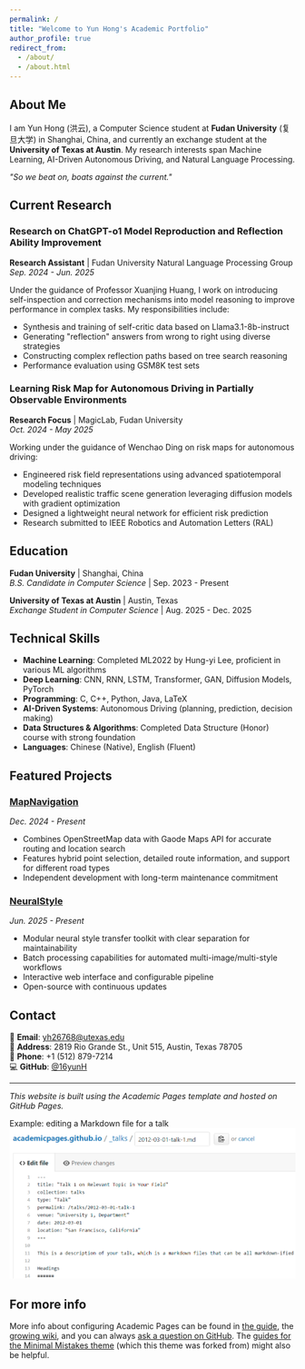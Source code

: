 ```yaml
---
permalink: /
title: "Welcome to Yun Hong's Academic Portfolio"
author_profile: true
redirect_from: 
  - /about/
  - /about.html
---
```


## About Me

I am Yun Hong (洪云), a Computer Science student at **Fudan University** (复旦大学) in Shanghai, China, and currently an exchange student at the **University of Texas at Austin**. My research interests span Machine Learning, AI-Driven Autonomous Driving, and Natural Language Processing.

*"So we beat on, boats against the current."*

## Current Research

### Research on ChatGPT-o1 Model Reproduction and Reflection Ability Improvement
**Research Assistant** | Fudan University Natural Language Processing Group  
*Sep. 2024 - Jun. 2025*

Under the guidance of Professor Xuanjing Huang, I work on introducing self-inspection and correction mechanisms into model reasoning to improve performance in complex tasks. My responsibilities include:
- Synthesis and training of self-critic data based on Llama3.1-8b-instruct
- Generating "reflection" answers from wrong to right using diverse strategies
- Constructing complex reflection paths based on tree search reasoning
- Performance evaluation using GSM8K test sets

### Learning Risk Map for Autonomous Driving in Partially Observable Environments
**Research Focus** | MagicLab, Fudan University  
*Oct. 2024 - May 2025*

Working under the guidance of Wenchao Ding on risk maps for autonomous driving:
- Engineered risk field representations using advanced spatiotemporal modeling techniques
- Developed realistic traffic scene generation leveraging diffusion models with gradient optimization  
- Designed a lightweight neural network for efficient risk prediction
- Research submitted to IEEE Robotics and Automation Letters (RAL)

## Education

**Fudan University** | Shanghai, China  
*B.S. Candidate in Computer Science* | Sep. 2023 - Present

**University of Texas at Austin** | Austin, Texas  
*Exchange Student in Computer Science* | Aug. 2025 - Dec. 2025

## Technical Skills

- **Machine Learning**: Completed ML2022 by Hung-yi Lee, proficient in various ML algorithms
- **Deep Learning**: CNN, RNN, LSTM, Transformer, GAN, Diffusion Models, PyTorch
- **Programming**: C, C++, Python, Java, LaTeX
- **AI-Driven Systems**: Autonomous Driving (planning, prediction, decision making)
- **Data Structures & Algorithms**: Completed Data Structure (Honor) course with strong foundation
- **Languages**: Chinese (Native), English (Fluent)

## Featured Projects

### [MapNavigation](https://github.com/16yunH/MapNavigation)
*Dec. 2024 - Present*
- Combines OpenStreetMap data with Gaode Maps API for accurate routing and location search
- Features hybrid point selection, detailed route information, and support for different road types
- Independent development with long-term maintenance commitment

### [NeuralStyle](https://github.com/16yunH/NeuralStyle)  
*Jun. 2025 - Present*
- Modular neural style transfer toolkit with clear separation for maintainability
- Batch processing capabilities for automated multi-image/multi-style workflows
- Interactive web interface and configurable pipeline
- Open-source with continuous updates

## Contact

📧 **Email**: [yh26768@utexas.edu](mailto:yh26768@utexas.edu)  
📍 **Address**: 2819 Rio Grande St., Unit 515, Austin, Texas 78705  
📱 **Phone**: +1 (512) 879-7214  
💻 **GitHub**: [@16yunH](https://github.com/16yunH)

---

*This website is built using the Academic Pages template and hosted on GitHub Pages.* 

Example: editing a Markdown file for a talk
![Editing a Markdown file for a talk](/images/editing-talk.png)

For more info
------
More info about configuring Academic Pages can be found in [the guide](https://academicpages.github.io/markdown/), the [growing wiki](https://github.com/academicpages/academicpages.github.io/wiki), and you can always [ask a question on GitHub](https://github.com/academicpages/academicpages.github.io/discussions). The [guides for the Minimal Mistakes theme](https://mmistakes.github.io/minimal-mistakes/docs/configuration/) (which this theme was forked from) might also be helpful.
